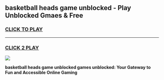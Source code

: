 
## basketball heads game unblocked - Play Unblocked Gmaes & Free
<h3>
<a href="https://news.freeplayer.one?title=basketball_heads_game_unblocked&ref=23F">CLICK TO PLAY</a></h3>
<hr>

<h3>
<a href="https://news.freeplayer.one?title=basketball_heads_game_unblocked&ref=23F">CLICK 2 PLAY</a>
  
</h3>

<a href="https://news.freeplayer.one?title=basketball_heads_game_unblocked&ref=23F/"><img src="https://clearcache.store/games.png"></a>


**basketball heads game unblocked games unblocked: Your Gateway to Fun and Accessible Online Gaming**
